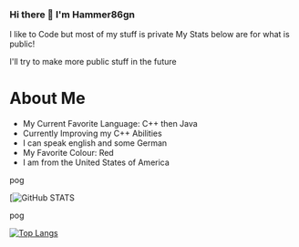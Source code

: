 ### Hi there 👋 I'm Hammer86gn



I like to Code but most of my stuff is private
My Stats below are for what is public!

I'll try to make more public stuff in the future

# About Me

- My Current Favorite Language: C++ then Java
- Currently Improving my C++ Abilities
- I can speak english and some German
- My Favorite Colour: Red
- I am from the United States of America

pog

[![GitHub STATS](https://github-readme-stats.vercel.app/api?username=Hammer86gn)

pog

[![Top Langs](https://github-readme-stats.vercel.app/api/top-langs/?username=Hammer86gn&layout=compact)](https://github.com/anuraghazra/github-readme-stats)

